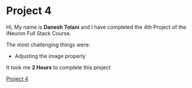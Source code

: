 # Project 4

Hi, My name is **Danesh Tolani** and I have completed the 4th Project of the iNeuron Full Stack Course.

The most challenging things were:

- Adjusting the image properly

It took me **2 Hours** to complete this project

[Project 4]()
